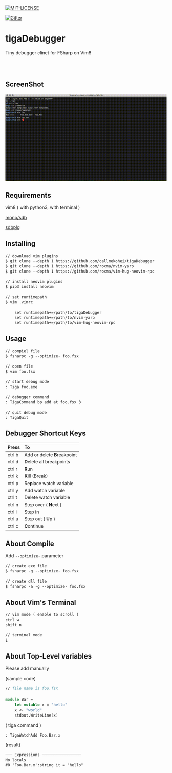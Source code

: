 [![MIT-LICENSE](http://img.shields.io/badge/license-MIT-blue.svg?style=flat)](https://github.com/callmekohei/tigaDebugger/blob/master/LICENSE)

[![Gitter](https://img.shields.io/gitter/room/nwjs/nw.js.svg)](https://gitter.im/vim-jp/reading-vimrc)

# tigaDebugger

Tiny debugger clinet for FSharp on Vim8

<br>
<br>

## ScreenShot

![alt text](./pic/20180217.gif)

## Requirements
vim8 ( with python3, with terminal )

[mono/sdb](https://github.com/mono/sdb)

[sdbplg](https://github.com/callmekohei/sdbplg)

## Installing

```
// download vim plugins
$ git clone --depth 1 https://github.com/callmekohei/tigaDebugger
$ git clone --depth 1 https://github.com/roxma/nvim-yarp
$ git clone --depth 1 https://github.com/roxma/vim-hug-neovim-rpc

// install neovim plugins
$ pip3 install neovim

// set runtimepath
$ vim .vimrc

    set runtimepath+=/path/to/tigaDebugger
    set runtimepath+=/path/to/nvim-yarp
    set runtimepath+=/path/to/vim-hug-neovim-rpc
```

## Usage

```
// compiel file
$ fsharpc -g --optimize- foo.fsx

// open file
$ vim foo.fsx

// start debug mode
: Tiga foo.exe

// debugger command
: TigaCommand bp add at foo.fsx 3

// quit debug mode
: TigaQuit
```

## Debugger Shortcut Keys

| Press         | To            |
| :------------ | :-------------|
| ctrl b        | Add or delete <b>B</span></b>reakpoint |
| ctrl d        | <b>D</b>elete all breakpoints |
| ctrl r        | <b>R</b>un |
| ctrl k        | <b>K</b>ill (Break) |
| ctrl p        | Re<b>p</b>lace watch variable |
| ctrl y        | Add watch variable |
| ctrl t        | Delete watch variable |
| ctrl n        | Step over ( <b>N</b>ext ) |
| ctrl i        | Step <b>i</b>n | 
| ctrl u        | Step out ( <b>U</b>p ) | 
| ctrl c        | <b>C</b>ontinue |


## About Compile

Add `--optimize-` parameter

```
// create exe file
$ fsharpc -g --optimize- foo.fsx

// create dll file
$ fsharpc -a -g --optimize- foo.fsx
```

## About Vim's Terminal
```
// vim mode ( enable to scroll )
ctrl w
shift n

// terminal mode
i
```

## About Top-Level variables

Please add manually


(sample code)
```fsharp
// file name is foo.fsx

module Bar =
    let mutable x = "hello"
    x <- "world"
    stdout.WriteLine(x)
```

( tiga command )
```
: TigaWatchAdd Foo.Bar.x
```

(result)
```
─── Expressions ─────────────────
No locals
#0 'Foo.Bar.x':string it = "hello"
```

